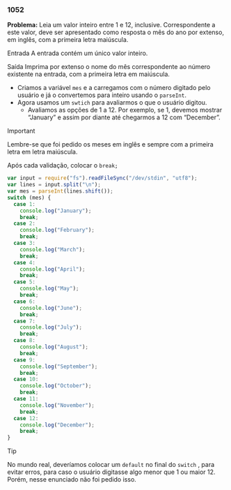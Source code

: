 ### 1052

**Problema:** Leia um valor inteiro entre 1 e 12, inclusive. Correspondente a este valor, deve ser apresentado como resposta o mês do ano por extenso, em inglês, com a primeira letra maiúscula.

Entrada
A entrada contém um único valor inteiro.

Saída
Imprima por extenso o nome do mês correspondente ao número existente na entrada, com a primeira letra em maiúscula.

- Criamos a variável `mes` e a carregamos com o número digitado pelo usuário e já o convertemos para inteiro usando o `parseInt`.
- Agora usamos  um `swtich` para avaliarmos o que o usuário digitou.
    - Avaliamos as opções de 1 a 12. Por exemplo, se 1, devemos mostrar “January” e assim por diante até chegarmos a 12 com “December”.

>[!IMPORTANT]
>Lembre-se que foi pedido os meses em inglês e sempre com a primeira letra em letra maiúscula.

Após cada validação, colocar o `break;`

```jsx
var input = require("fs").readFileSync("/dev/stdin", "utf8");
var lines = input.split("\n");
var mes = parseInt(lines.shift());
switch (mes) {
  case 1:
    console.log("January");
    break;
  case 2:
    console.log("February");
    break;
  case 3:
    console.log("March");
    break;
  case 4:
    console.log("April");
    break;
  case 5:
    console.log("May");
    break;
  case 6:
    console.log("June");
    break;
  case 7:
    console.log("July");
    break;
  case 8:
    console.log("August");
    break;
  case 9:
    console.log("September");
    break;
  case 10:
    console.log("October");
    break;
  case 11:
    console.log("November");
    break;
  case 12:
    console.log("December");
    break;
}
```
>[!TIP]
>No mundo real, deveríamos colocar um `default` no final do `switch` , para evitar erros, para caso o usuário digitasse algo menor que 1 ou maior 12. Porém, nesse enunciado não foi pedido isso.
